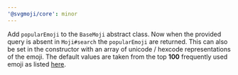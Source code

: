 ```yaml
---
'@svgmoji/core': minor
---
```


Add `popularEmoji` to the `BaseMoji` abstract class. Now when the provided query is absent in `Moji#search` the `popularEmoji` are returned. This can also be set in the constructor with an array of unicode / hexcode representations of the emoji. The default values are taken from the top **100** frequently used emoji as listed [here](https://home.unicode.org/emoji/emoji-frequency/).
